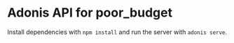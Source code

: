 # Adonis API for poor_budget

Install dependencies with `npm install` and run the server with `adonis serve`.

